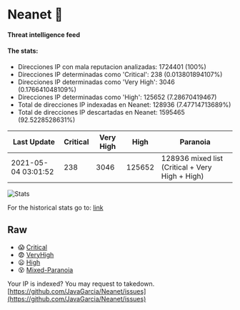 # Neanet :hocho:
#### Threat intelligence feed
#### The stats:

- Direcciones IP con mala reputacion analizadas: 1724401 (100%)
- Direcciones IP determinadas como 'Critical':  238 (0.013801894107%)
- Direcciones IP determinadas como 'Very High':  3046 (0.176641048109%)
- Direcciones IP determinadas como 'High':  125652 (7.28670419467)
- Total de direcciones IP indexadas en Neanet:  128936 (7.47714713689%)
- Total de direcciones IP descartadas en Neanet:  1595465 (92.5228528631%)

| Last Update | Critical | Very High | High | Paranoia |
| --- | --- | --- | --- | --- |
| 2021-05-04 03:01:52 | 238 | 3046 | 125652 | 128936 mixed list (Critical + Very High + High)|

![Stats](https://docs.google.com/spreadsheets/d/e/2PACX-1vSnaNMIXVabIpDJjufMlzH7poXnshF3mgd8Is1g9ytUEzVsP5my4Trn8f-xkoLLQ38xpL3HtmUexLo6/pubchart?oid=501124687&format=image)

For the historical stats go to: [link](/stats.csv)
## Raw
- :scream: [Critical](https://raw.githubusercontent.com/JavaGarcia/Neanet/master/blacklists/neanet_critical.txt)
- :fearful: [VeryHigh](https://raw.githubusercontent.com/JavaGarcia/Neanet/master/blacklists/neanet_veryHigh.txtt)
- :frowning: [High](https://raw.githubusercontent.com/JavaGarcia/Neanet/master/blacklists/neanet_high.txt)
- :dizzy_face: [Mixed-Paranoia](https://raw.githubusercontent.com/JavaGarcia/Neanet/master/blacklists/neanet_all.txt)


Your IP is indexed? You may request to takedown. [https://github.com/JavaGarcia/Neanet/issues](https://github.com/JavaGarcia/Neanet/issues)
































































































































































































































































































































































































































































































































































































































































































































































































































































































































































































































































































































































































































































































































































































































































































































































































































































































































































































































































































































































































































































































































































































































































































































































































































































































































































































































































































































































































































































































































































































































































































































































































































































































































































































































































































































































































































































































































































































































































































































































































































































































































































































































































































































































































































































































































































































































































































































































































































































































































































































































































































































































































































































































































































































































































































































































































































































































































































































































































































































































































































































































































































































































































































